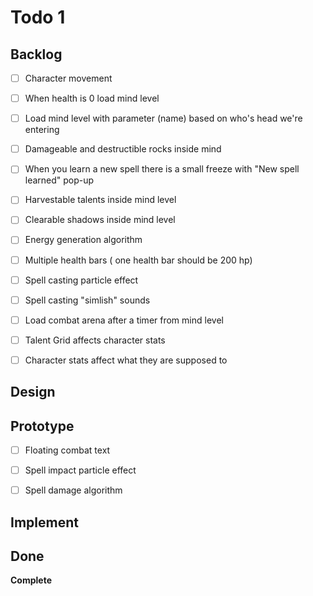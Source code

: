 # Todo 1

## Backlog

- [ ] Character movement
- [ ] When health is 0 load mind level
- [ ] Load mind level with parameter (name) based on who's head we're entering
- [ ] Damageable and destructible rocks inside mind
- [ ] When you learn a new spell there is a small freeze with "New spell learned" pop-up
- [ ] Harvestable talents inside mind level
- [ ] Clearable shadows inside mind level
- [ ] Energy generation algorithm
- [ ] Multiple health bars ( one health bar should be 200 hp)
- [ ] Spell casting particle effect
- [ ] Spell casting "simlish" sounds
- [ ] Load combat arena after a timer from mind level
- [ ] Talent Grid affects character stats
- [ ] Character stats affect what they are supposed to


## Design



## Prototype

- [ ] Floating combat text
- [ ] Spell impact particle effect
- [ ] Spell damage algorithm


## Implement



## Done

**Complete**


